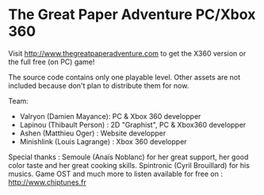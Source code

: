 ﻿The Great Paper Adventure
PC/Xbox 360
=============================

Visit http://www.thegreatpaperadventure.com to get the X360 version or the full free (on PC) game!

The source code contains only one playable level. Other assets are not included because don't plan to distribute them for now.

Team:
- Valryon (Damien Mayance): PC & Xbox 360 developper
- Lapinou (Thibault Person) : 2D "Graphist", PC & Xbox360 developper
- Ashen (Matthieu Oger) : Website developper
- Minishlink (Louis Lagrange) : Xbox 360 developper

Special thanks :
Semoule (Anaïs Noblanc) for her great support, her good color taste and her great cooking skills.
Spintronic (Cyril Brouillard) for his musics. Game OST and much more to listen available for free on : http://www.chiptunes.fr
